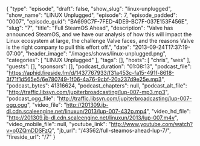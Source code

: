 {
  "type": "episode",
  "draft": false,
  "show_slug": "linux-unplugged",
  "show_name": "LINUX Unplugged",
  "episode": 7,
  "episode_padded": "0007",
  "episode_guid": "BA699C7F-7FED-4DE9-BC7F-037E153F456E",
  "slug": "7",
  "title": "Full SteamOS Ahead",
  "description": "Valve has announced SteamOS, and we have our analysis of how this will impact the Linux ecosystem at large, the challenge Valve faces, and the reasons Valve is the right company to pull this effort off.",
  "date": "2013-09-24T17:37:19-07:00",
  "header_image": "/images/shows/linux-unplugged.png",
  "categories": [
    "LINUX Unplugged"
  ],
  "tags": [],
  "hosts": [
    "chris",
    "wes"
  ],
  "guests": [],
  "sponsors": [],
  "podcast_duration": "01:08:13",
  "podcast_file": "https://aphid.fireside.fm/d/1437767933/f31a453c-fa15-491f-8618-3f71f1d565e5/6e780749-1f06-4a76-9cbf-20a237d9e25e.mp3",
  "podcast_bytes": 41316624,
  "podcast_chapters": null,
  "podcast_alt_file": "http://traffic.libsyn.com/jupiterbroadcasting/lup-007-mp3.mp3",
  "podcast_ogg_file": "http://traffic.libsyn.com/jupiterbroadcasting/lup-007-ogg.ogg",
  "video_file": "http://201309.jb-dl.cdn.scaleengine.net/linuxun/2013/lup-007-432p.mp4",
  "video_hd_file": "http://201309.jb-dl.cdn.scaleengine.net/linuxun/2013/lup-007.m4v",
  "video_mobile_file": null,
  "youtube_link": "http://www.youtube.com/watch?v=o0ZQmDDSFzQ",
  "jb_url": "/43562/full-steamos-ahead-lup-7/",
  "fireside_url": "/7"
}

